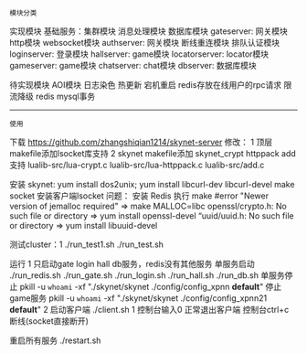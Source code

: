 ﻿	模块分类
实现模块
基础服务：集群模块 消息处理模块  数据库模块
gateserver: 网关模块 http模块 websocket模块 
authserver: 网关模块  断线重连模块 排队认证模块
loginserver: 登录模块
hallserver: game模块
locatorserver:  locator模块
gameserver: game模块
chatserver: chat模块
dbserver: 数据库模块

待实现模块
AOI模块
日志染色
热更新 
宕机重启  redis存放在线用户的rpc请求
限流降级
redis mysql事务

-----------------------------------
	使用
下载
https://github.com/zhangshiqian1214/skynet-server
修改：
1 顶层makefile添加lsocket库支持
2 skynet makefile添加 skynet_crypt httppack add支持
lualib-src/lua-crypt.c  lualib-src/lua-httppack.c  lualib-src/add.c

安装
skynet: yum install dos2unix; yum install libcurl-dev libcurl-devel
make socket  安装客户端lsocket
问题： 安装 Redis 执行 make #error "Newer version of jemalloc required"
=> make MALLOC=libc
openssl/crypto.h: No such file or directory
=> yum install openssl-devel
“uuid/uuid.h: No such file or directory
=> yum install libuuid-devel

测试cluster：1 ./run_test1.sh  ./run_test.sh

运行
1 只启动gate login hall db服务，redis没有其他服务
单服务启动
./run_redis.sh
./run_gate.sh
./run_login.sh
./run_hall.sh
./run_db.sh
单服务停止
pkill -u `whoami` -xf "./skynet/skynet ./config/config_xpnn __default__"
停止game服务
pkill -u `whoami` -xf "./skynet/skynet ./config/config_xpnn21 __default__"
2 启动客户端
./client.sh 1
控制台输入0   正常退出客户端
控制台ctrl+c  断线(socket直接断开)

重启所有服务
./restart.sh